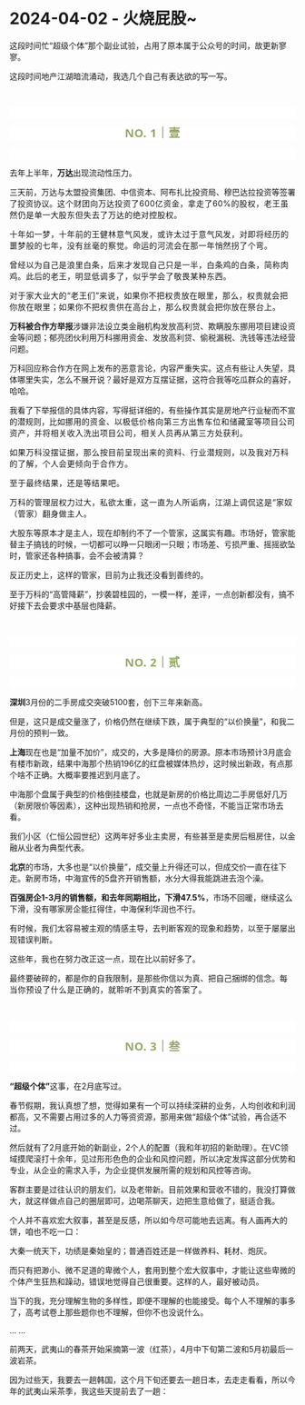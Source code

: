 # 2024-04-02 - 火烧屁股~

<p style="visibility: visible;">这段时间忙“超级个体”那个副业试验，占用了原本属于公众号的时间，故更新寥寥。</p><p style="visibility: visible;">这段时间地产江湖暗流涌动，我选几个自己有表达欲的写一写。<br style="visibility: visible;"></p><p style="visibility: visible;"><br style="visibility: visible;"></p><p style="outline: 0px;font-family: system-ui, -apple-system, BlinkMacSystemFont, &quot;Helvetica Neue&quot;, &quot;PingFang SC&quot;, &quot;Hiragino Sans GB&quot;, &quot;Microsoft YaHei UI&quot;, &quot;Microsoft YaHei&quot;, Arial, sans-serif;letter-spacing: 0.544px;text-wrap: wrap;background-color: rgb(255, 255, 255);visibility: visible;"><br style="outline: 0px;visibility: visible;"></p><p style="outline: 0px;letter-spacing: 0.544px;text-wrap: wrap;color: rgb(34, 34, 34);font-family: -apple-system-font, system-ui, &quot;Helvetica Neue&quot;, &quot;PingFang SC&quot;, &quot;Hiragino Sans GB&quot;, &quot;Microsoft YaHei UI&quot;, &quot;Microsoft YaHei&quot;, Arial, sans-serif;background-color: rgb(255, 255, 255);text-align: center;visibility: visible;"><span style="outline: 0px;font-weight: bold;line-height: 25px;color: rgb(149, 169, 103);font-size: 20px;visibility: visible;">NO. 1｜壹</span></p><p style="outline: 0px;letter-spacing: 0.544px;text-wrap: wrap;color: rgb(34, 34, 34);font-family: -apple-system-font, system-ui, &quot;Helvetica Neue&quot;, &quot;PingFang SC&quot;, &quot;Hiragino Sans GB&quot;, &quot;Microsoft YaHei UI&quot;, &quot;Microsoft YaHei&quot;, Arial, sans-serif;background-color: rgb(255, 255, 255);text-align: center;visibility: visible;"><br style="outline: 0px;visibility: visible;"></p><p style="visibility: visible;">去年上半年，<strong style="visibility: visible;">万达</strong>出现流动性压力。</p><p style="visibility: visible;">三天前，万达与太盟投资集团、中信资本、阿布扎比投资局、穆巴达拉投资等签署了投资协议。<span style="font-size: var(--articleFontsize); letter-spacing: 0.034em; visibility: visible;">这个财团</span><span style="font-size: var(--articleFontsize); letter-spacing: 0.034em; visibility: visible;">向万达投资了</span><span style="font-size: var(--articleFontsize); letter-spacing: 0.034em; visibility: visible;">600</span><span style="font-size: var(--articleFontsize); letter-spacing: 0.034em; visibility: visible;">亿资金，拿走了60%的股权，</span><span style="font-size: var(--articleFontsize); letter-spacing: 0.034em; visibility: visible;">老王虽然仍是单一大股东但失去了万达的绝对</span><span style="font-size: var(--articleFontsize); letter-spacing: 0.034em; visibility: visible;">控股权</span><span style="font-size: var(--articleFontsize); letter-spacing: 0.034em; visibility: visible;">。</span></p><p style="visibility: visible;"><span style="font-size: var(--articleFontsize); letter-spacing: 0.034em; visibility: visible;">十年如一梦，十年前的王健林意气风发，或许太过于意气风发，对即将经历的噩梦般的七年，没有丝毫的察觉。命运的河流会在那一年悄然拐了个弯。</span></p><p style="visibility: visible;"><span style="font-size: var(--articleFontsize); letter-spacing: 0.034em; visibility: visible;">曾经以为自己是浪里白条，后来才发现自己只是一半，白条鸡的白条，简称肉鸡。此后的老王，明显低调多了，似乎学会了敬畏某种东西。</span></p><p style="visibility: visible;"><span style="font-size: var(--articleFontsize); letter-spacing: 0.034em; visibility: visible;">对于家大业大的“老王们”来说，如果你不把权贵放在眼里，那么，权贵就会把你放在眼里；如果你不把权贵供在高台上，那么权贵就会把你放在祭台上。<br style="visibility: visible;"></span></p><p style="visibility: visible;"><strong style="visibility: visible;">万科被合作方举报</strong>涉嫌非法设立类金融机构发放高利贷、欺瞒股东挪用项目建设资金等问题；郁亮团伙利用万科挪用资金、发放高利贷、偷税漏税、洗钱等违法经营问题。</p><p style="visibility: visible;">万科回应称合作方在网上发布的恶意言论，内容严重失实。这点有些让人失望，具体哪里失实，怎么不展开说？最好是双方互摆证据，这符合我等吃瓜群众的喜好，哈哈。</p><p style="visibility: visible;">我看了下举报信的具体内容，写得挺详细的，有些操作其实是房地产行业秘而不宣的潜规则，比如<span style="font-size: var(--articleFontsize); letter-spacing: 0.034em; visibility: visible;">挪用的资金、</span><span style="font-size: var(--articleFontsize); letter-spacing: 0.034em; visibility: visible;">以极低价格向第三方出售车位和储藏室等项目公司资产，并将相关收入洗出项目公司，相关人员再从第三方处获利。</span></p><p style="visibility: visible;"><span style="font-size: var(--articleFontsize); letter-spacing: 0.034em; visibility: visible;">如果万科没摆证据，那么按目前呈现出来的资料、行业潜规则，以及我对万科的了解，个人会更倾向于合作方。</span></p><p style="visibility: visible;"><span style="font-size: var(--articleFontsize); letter-spacing: 0.034em; visibility: visible;">至于最终结果，还是等结果吧。</span></p><p style="visibility: visible;"><span style="font-size: var(--articleFontsize); letter-spacing: 0.034em; visibility: visible;">万科的管理层权力过大，私欲太重，这一直为人所诟病，江湖上调侃这是“家奴（管家）翻身做主人。</span></p><p>大股东等原本才是主人，现在却制约不了一个管家，这属实有趣。市场好，管家能替主子搞钱的时候，一切都可以睁一只眼闭一只眼；市场差、亏损严重、摇摇欲坠时，管家还各种搞事，会不会被清算？</p><p>反正历史上，这样的管家，目前为止我还没看到善终的。</p><p>至于万科的“高管降薪”，抄袭碧桂园的，一模一样，差评，一点创新都没有，搞不好接下去会要求中基层也降薪。</p><p><br></p><p style="outline: 0px;font-family: system-ui, -apple-system, BlinkMacSystemFont, &quot;Helvetica Neue&quot;, &quot;PingFang SC&quot;, &quot;Hiragino Sans GB&quot;, &quot;Microsoft YaHei UI&quot;, &quot;Microsoft YaHei&quot;, Arial, sans-serif;letter-spacing: 0.544px;text-wrap: wrap;background-color: rgb(255, 255, 255);visibility: visible;"><br style="outline: 0px;visibility: visible;"></p><p style="outline: 0px;letter-spacing: 0.544px;text-wrap: wrap;color: rgb(34, 34, 34);font-family: -apple-system-font, system-ui, &quot;Helvetica Neue&quot;, &quot;PingFang SC&quot;, &quot;Hiragino Sans GB&quot;, &quot;Microsoft YaHei UI&quot;, &quot;Microsoft YaHei&quot;, Arial, sans-serif;background-color: rgb(255, 255, 255);text-align: center;visibility: visible;"><span style="outline: 0px;font-weight: bold;line-height: 25px;color: rgb(149, 169, 103);font-size: 20px;visibility: visible;">NO. 2｜贰</span></p><p style="outline: 0px;letter-spacing: 0.544px;text-wrap: wrap;color: rgb(34, 34, 34);font-family: -apple-system-font, system-ui, &quot;Helvetica Neue&quot;, &quot;PingFang SC&quot;, &quot;Hiragino Sans GB&quot;, &quot;Microsoft YaHei UI&quot;, &quot;Microsoft YaHei&quot;, Arial, sans-serif;background-color: rgb(255, 255, 255);text-align: center;visibility: visible;"><br style="outline: 0px;visibility: visible;"></p><p><strong>深圳</strong>3月份的二手房成交突破5100套，创下三年来新高。<br></p><p>但是，这只是成交量涨了，价格仍然在继续下跌，属于典型的“以价换量”，和我二月份的预判一致。</p><p><strong>上海</strong>现在也是“加量不加价”，成交的，大多是降价的房源。原本市场预计3月底会有楼市新政，结果中海那个热销196亿的红盘被媒体热炒，这时候出新政，有点那个啥不正确。大概率要推迟到月底了。<br></p><p>中海那个盘属于典型的价格倒挂楼盘，也就是新房的价格比周边二手房低好几万（新房限价等因素），这种出现热销和抢房，一点也不奇怪，不能当正常市场去看。</p><p>我们小区（仁恒公园世纪）这两年好多业主卖房，有些甚至是卖房后租房住，以金融从业者为典型代表。</p><p><strong>北京</strong>的市场，大多也是“以价换量”，成交量上升得还可以，但成交价一直在往下走。新房市场，中海宣传的5盘齐开销售额，水分大得我能跳进去泡个澡。<br></p><p><strong>百强房企1-3月的销售额，和去年同期相比，下滑47.5%</strong>，市场不回暖，继续这么下滑，没有哪家房企能扛得住，中海保利华润也不行。<br></p><p>有时候，我们太容易被主观的情感主导，去判断客观的现象和趋势，以至于屡屡出现错误判断。<br></p><p>这些年，我也在努力改正这一点，现在比以前好多了。<br></p><p>最终要破碎的，都是你的自我限制，是那些你信以为真、把自己捆绑的信念。<span style="font-size: var(--articleFontsize);letter-spacing: 0.034em;">每当你预设了什么是正确的，就聆听不到真实的答案了。</span></p><p><br></p><p style="outline: 0px;font-family: system-ui, -apple-system, BlinkMacSystemFont, &quot;Helvetica Neue&quot;, &quot;PingFang SC&quot;, &quot;Hiragino Sans GB&quot;, &quot;Microsoft YaHei UI&quot;, &quot;Microsoft YaHei&quot;, Arial, sans-serif;letter-spacing: 0.544px;text-wrap: wrap;background-color: rgb(255, 255, 255);visibility: visible;"><br style="outline: 0px;visibility: visible;"></p><p style="outline: 0px;letter-spacing: 0.544px;text-wrap: wrap;color: rgb(34, 34, 34);font-family: -apple-system-font, system-ui, &quot;Helvetica Neue&quot;, &quot;PingFang SC&quot;, &quot;Hiragino Sans GB&quot;, &quot;Microsoft YaHei UI&quot;, &quot;Microsoft YaHei&quot;, Arial, sans-serif;background-color: rgb(255, 255, 255);text-align: center;visibility: visible;"><span style="outline: 0px;font-weight: bold;line-height: 25px;color: rgb(149, 169, 103);font-size: 20px;visibility: visible;">NO. 3｜叁</span></p><p style="outline: 0px;letter-spacing: 0.544px;text-wrap: wrap;color: rgb(34, 34, 34);font-family: -apple-system-font, system-ui, &quot;Helvetica Neue&quot;, &quot;PingFang SC&quot;, &quot;Hiragino Sans GB&quot;, &quot;Microsoft YaHei UI&quot;, &quot;Microsoft YaHei&quot;, Arial, sans-serif;background-color: rgb(255, 255, 255);text-align: center;visibility: visible;"><br></p><p><strong>“超级个体”</strong>这事，在2月底写过。<br></p><p>春节假期，我认真想了想，觉得如果有一个可以持续深耕的业务，人均创收和利润都高，又不需要占用过多的人力等资资源，那用来做“超级个体”试验，再合适不过。</p><p>然后就有了2月底开始的新副业，2个人的配置（我和年初招的新助理）。在VC领域摸爬滚打十余年，见过形形色色的企业和风控问题，所以决定发挥这部分优势和专业，从企业的需求入手，为企业提供发展所需的规划和风控等咨询。</p><p>客群主要是过往认识的朋友们，以及老带新。目前效果和营收不错的，我没打算做大，就这样做点自己的圈层即可，边喝茶聊天，边把生意给做了，挺适合我。</p><p>个人并不喜欢宏大叙事，甚至是反感，所以如今尽可能地去远离。有人画再大的饼，咱也不吃一口：<br></p><p>大秦一统天下，功绩是秦始皇的；普通百姓还是一样做养料、耗材、炮灰。</p><p>而只有把渺小、微不足道的卑微个人，套用到整个宏大叙事中，才能让这些卑微的个体产生狂热和躁动，错误地觉得自己很重要。这样的人，最好被动员。</p><p>当下的我，充分理解生物的多样性，即便不理解的也能接受。每个人不理解的事多了，高考试卷上那些题你也不理解，但你不也没说什么。</p><p>... ...<br></p><p>前两天，武夷山的春茶开始采摘第一波（红茶），4月中下旬第二波和5月初最后一波岩茶。</p><p>因为过些天，我要去一趟韩国，这个月下旬还要去一趟日本，去走走看看，所以今年的武夷山采茶季，我这些天提前去了一趟：<br></p><p><img class="rich_pages wxw-img js_img_placeholder wx_img_placeholder" data-backh="385" data-backw="578" data-imgfileid="100008543" data-ratio="0.6666666666666666" data-s="300,640" data-src="https://mmbiz.qpic.cn/mmbiz_jpg/1c71eKyJsy8BynziaJtB0XKMURlaaryfNIiaic3AXaukAjaA5UibJf0OicNLL94UNObKqjPa9ll94iaLquYLGooawsVQ/640?wx_fmt=jpeg&amp;from=appmsg" data-type="jpeg" data-w="1080" style="width: 677px !important; height: 451.333px !important;" data-original-style="width: 100%;height: auto;" data-index="1" src="data:image/svg+xml,%3C%3Fxml version='1.0' encoding='UTF-8'%3F%3E%3Csvg width='1px' height='1px' viewBox='0 0 1 1' version='1.1' xmlns='http://www.w3.org/2000/svg' xmlns:xlink='http://www.w3.org/1999/xlink'%3E%3Ctitle%3E%3C/title%3E%3Cg stroke='none' stroke-width='1' fill='none' fill-rule='evenodd' fill-opacity='0'%3E%3Cg transform='translate(-249.000000, -126.000000)' fill='%23FFFFFF'%3E%3Crect x='249' y='126' width='1' height='1'%3E%3C/rect%3E%3C/g%3E%3C/g%3E%3C/svg%3E" _width="100%" alt="图片"><img class="rich_pages wxw-img js_img_placeholder wx_img_placeholder" data-backh="381" data-backw="578" data-imgfileid="100008544" data-ratio="0.6583333333333333" data-s="300,640" data-src="https://mmbiz.qpic.cn/mmbiz_jpg/1c71eKyJsy8BynziaJtB0XKMURlaaryfNt9HP8icicpTX15ROIhnicOtDde7EUhx3akCRB1gzzgIHX5vt1klCyQpRA/640?wx_fmt=jpeg&amp;from=appmsg" data-type="jpeg" data-w="1080" style="font-size: var(--articleFontsize); letter-spacing: 0.034em; width: 677px !important; height: 445.692px !important;" data-original-style="font-size: var(--articleFontsize);letter-spacing: 0.034em;width: 100%;height: auto;" data-index="2" src="data:image/svg+xml,%3C%3Fxml version='1.0' encoding='UTF-8'%3F%3E%3Csvg width='1px' height='1px' viewBox='0 0 1 1' version='1.1' xmlns='http://www.w3.org/2000/svg' xmlns:xlink='http://www.w3.org/1999/xlink'%3E%3Ctitle%3E%3C/title%3E%3Cg stroke='none' stroke-width='1' fill='none' fill-rule='evenodd' fill-opacity='0'%3E%3Cg transform='translate(-249.000000, -126.000000)' fill='%23FFFFFF'%3E%3Crect x='249' y='126' width='1' height='1'%3E%3C/rect%3E%3C/g%3E%3C/g%3E%3C/svg%3E" _width="100%" alt="图片"><img class="rich_pages wxw-img js_img_placeholder wx_img_placeholder" data-backh="1027" data-backw="578" data-galleryid="" data-imgfileid="100008545" data-ratio="1.7777777777777777" data-s="300,640" data-src="https://mmbiz.qpic.cn/mmbiz_jpg/1c71eKyJsy8BynziaJtB0XKMURlaaryfNCFXG1A8KC2ibTsWrLviaYwHibdDJD0MhloLAnoKkGyic79icETmKibaVYU9g/640?wx_fmt=jpeg&amp;from=appmsg" data-type="jpeg" data-w="1080" style="text-align: center; font-size: var(--articleFontsize); letter-spacing: 0.034em; width: 677px !important; height: 1203.56px !important;" data-original-style="text-align: center;font-size: var(--articleFontsize);letter-spacing: 0.034em;width: 100%;height: auto;" data-index="3" src="data:image/svg+xml,%3C%3Fxml version='1.0' encoding='UTF-8'%3F%3E%3Csvg width='1px' height='1px' viewBox='0 0 1 1' version='1.1' xmlns='http://www.w3.org/2000/svg' xmlns:xlink='http://www.w3.org/1999/xlink'%3E%3Ctitle%3E%3C/title%3E%3Cg stroke='none' stroke-width='1' fill='none' fill-rule='evenodd' fill-opacity='0'%3E%3Cg transform='translate(-249.000000, -126.000000)' fill='%23FFFFFF'%3E%3Crect x='249' y='126' width='1' height='1'%3E%3C/rect%3E%3C/g%3E%3C/g%3E%3C/svg%3E" _width="100%" alt="图片"><img class="rich_pages wxw-img js_img_placeholder wx_img_placeholder" data-backh="325" data-backw="578" data-imgfileid="100008546" data-ratio="0.562962962962963" data-s="300,640" data-src="https://mmbiz.qpic.cn/mmbiz_jpg/1c71eKyJsy8BynziaJtB0XKMURlaaryfNib8r9fkTGgJI1Dh4cLxiavPcrrxzq4X2Qjc9pBbibVh35SZLA3Iiciaan1Q/640?wx_fmt=jpeg&amp;from=appmsg" data-type="jpeg" data-w="1080" style="font-size: var(--articleFontsize); letter-spacing: 0.034em; width: 677px !important; height: 381.126px !important;" data-original-style="font-size: var(--articleFontsize);letter-spacing: 0.034em;width: 100%;height: auto;" data-index="4" src="data:image/svg+xml,%3C%3Fxml version='1.0' encoding='UTF-8'%3F%3E%3Csvg width='1px' height='1px' viewBox='0 0 1 1' version='1.1' xmlns='http://www.w3.org/2000/svg' xmlns:xlink='http://www.w3.org/1999/xlink'%3E%3Ctitle%3E%3C/title%3E%3Cg stroke='none' stroke-width='1' fill='none' fill-rule='evenodd' fill-opacity='0'%3E%3Cg transform='translate(-249.000000, -126.000000)' fill='%23FFFFFF'%3E%3Crect x='249' y='126' width='1' height='1'%3E%3C/rect%3E%3C/g%3E%3C/g%3E%3C/svg%3E" _width="100%" alt="图片"></p><p>这个助农项目，一眨眼快三周年了，时间真是快~</p><p><span style="font-size: var(--articleFontsize);letter-spacing: 0.034em;">这是我很有成就感的一个项目，</span><span style="font-size: var(--articleFontsize);letter-spacing: 0.034em;">品质很好</span><span style="font-size: var(--articleFontsize);letter-spacing: 0.034em;">，几乎每天都能在后台看到大家的夸赞，这是在给我喂精神糖果，哈哈哈。</span></p><p><span style="font-size: var(--articleFontsize);letter-spacing: 0.034em;">天叙的产品，我和身边的</span><span style="font-size: var(--articleFontsize);letter-spacing: 0.034em;">亲朋好友在喝，</span><span style="font-size: var(--articleFontsize);letter-spacing: 0.034em;">公司的员工也在喝，最近一年海外的朋友买得也很多，谢谢大家厚爱，平时有什么建议和意见，欢迎多提。</span></p><p><span style="font-size: var(--articleFontsize);letter-spacing: 0.034em;"><span style="letter-spacing: 0.578px;text-wrap: wrap;">做个95折活动，暂定</span><span style="letter-spacing: 0.578px;text-wrap: wrap;">14天</span><span style="letter-spacing: 0.578px;text-wrap: wrap;">，可能会提前结束，因为第二波采茶开始会很忙。</span><span style="letter-spacing: 0.578px;text-wrap: wrap;">大家有需要就</span><span style="letter-spacing: 0.578px;text-wrap: wrap;">看看（戳）：<a class="weapp_text_link js_weapp_entry wx_tap_link js_wx_tap_highlight" style="font-size:17px;" data-miniprogram-appid="wx2e9d304ca0c18079" data-miniprogram-path="pages/home/dashboard/index" data-miniprogram-applink="" data-miniprogram-nickname="天叙小馆" href="" data-miniprogram-type="text" data-miniprogram-servicetype="">天叙小馆采茶季特惠活动</a>。</span></span></p><p style="margin-bottom: 0px;"><strong style="outline: 0px;font-family: system-ui, -apple-system, BlinkMacSystemFont, &quot;Helvetica Neue&quot;, &quot;PingFang SC&quot;, &quot;Hiragino Sans GB&quot;, &quot;Microsoft YaHei UI&quot;, &quot;Microsoft YaHei&quot;, Arial, sans-serif;letter-spacing: 0.544px;text-wrap: wrap;background-color: rgb(255, 255, 255);color: rgb(34, 34, 34);font-size: 16px;"><span style="outline: 0px;font-size: 14px;">全文完，如果喜欢，就点个“赞”或者“在看”吧。</span></strong></p><p style="display: none;"><mp-style-type data-value="3"></mp-style-type></p>